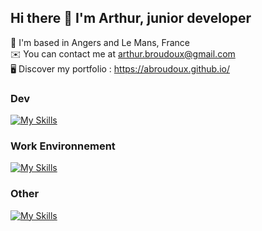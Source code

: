 ## Hi there 👋 I'm Arthur, junior developer

📍 I'm based in Angers and Le Mans, France
<br>
✉️  You can contact me at arthur.broudoux@gmail.com
<br>
🖥️  Discover my portfolio : https://abroudoux.github.io/

### Dev

[![My Skills](https://skillicons.dev/icons?i=html,css,js,php,sass,vue,mysql,typescript,vite,react,tailwind&perline=6)](https://skillicons.dev)

### Work Environnement

[![My Skills](https://skillicons.dev/icons?i=vscode,git,github,wordpress,webflow&perline=5)](https://skillicons.dev)

### Other

[![My Skills](https://skillicons.dev/icons?i=figma,ps,ai,pr,id&perline=4)](https://skillicons.dev)


<!--
**abroudoux/abroudoux** is a ✨ _special_ ✨ repository because its `README.md` (this file) appears on your GitHub profile.

Here are some ideas to get you started:

- 🔭 I’m currently working on ...
- 🌱 I’m currently learning ...
- 👯 I’m looking to collaborate on ...
- 🤔 I’m looking for help with ...
- 💬 Ask me about ...
- 📫 How to reach me: ...
- 😄 Pronouns: ...
- ⚡ Fun fact: ...
-->
